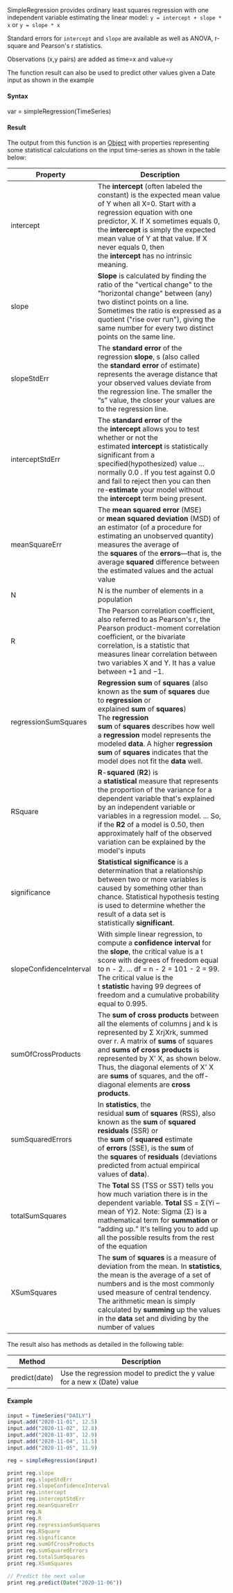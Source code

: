 SimpleRegression provides ordinary least squares regression with one independent variable estimating the linear model: `y = intercept + slope * x` or `y = slope * x`

Standard errors for `intercept` and `slope` are available as well as ANOVA, r-square and Pearson's r statistics.

Observations (x,y pairs) are added as time=x and value=y

The function result can also be used to predict other values given a Date input as shown in the example

#### Syntax
var = simpleRegression(TimeSeries)
#### Result
The output from this function is an [Object](https://opendatadsl.atlassian.net/wiki/spaces/DOCUMENTAT/pages/2719912/Object) with properties representing some statistical calculations on the input time-series as shown in the table below:

|**Property**|**Description**|
|-|-|
|intercept|The **intercept** (often labeled the constant) is the expected mean value of Y when all X=0. Start with a regression equation with one predictor, X. If X sometimes equals 0, the **intercept** is simply the expected mean value of Y at that value. If X never equals 0, then the **intercept** has no intrinsic meaning.|
|slope|**Slope** is calculated by finding the ratio of the "vertical change" to the "horizontal change" between (any) two distinct points on a line. Sometimes the ratio is expressed as a quotient ("rise over run"), giving the same number for every two distinct points on the same line.|
|slopeStdErr|The **standard error** of the regression **slope**, s (also called the **standard error** of estimate) represents the average distance that your observed values deviate from the regression line. The smaller the “s” value, the closer your values are to the regression line.|
|interceptStdErr|The **standard error** of the the **intercept** allows you to test whether or not the estimated **intercept** is statistically significant from a specified(hypothesized) value ... normally 0.0 . If you test against 0.0 and fail to reject then you can then re-**estimate** your model without the **intercept** term being present.|
|meanSquareErr|The **mean squared error** (MSE) or **mean squared deviation** (MSD) of an estimator (of a procedure for estimating an unobserved quantity) measures the average of the **squares** of the **errors**—that is, the average **squared** difference between the estimated values and the actual value|
|N|N is the number of elements in a population|
|R|The Pearson correlation coefficient, also referred to as Pearson's r, the Pearson product-moment correlation coefficient, or the bivariate correlation, is a statistic that measures linear correlation between two variables X and Y. It has a value between +1 and −1.|
|regressionSumSquares|**Regression sum** of **squares** (also known as the **sum** of **squares** due to **regression** or explained **sum** of **squares**) The **regression sum** of **squares** describes how well a **regression** model represents the modeled **data**. A higher **regression sum** of **squares** indicates that the model does not fit the **data** well.|
|RSquare|**R**-**squared** (**R2**) is a **statistical** measure that represents the proportion of the variance for a dependent variable that's explained by an independent variable or variables in a regression model. ... So, if the **R2** of a model is 0.50, then approximately half of the observed variation can be explained by the model's inputs|
|significance|**Statistical significance** is a determination that a relationship between two or more variables is caused by something other than chance. Statistical hypothesis testing is used to determine whether the result of a data set is statistically **significant**.|
|slopeConfidenceInterval|With simple linear regression, to compute a **confidence interval** for the **slope**, the critical value is a t score with degrees of freedom equal to n - 2. ... df = n - 2 = 101 - 2 = 99. The critical value is the t **statistic** having 99 degrees of freedom and a cumulative probability equal to 0.995.|
|sumOfCrossProducts|The **sum of cross products** between all the elements of columns j and k is represented by Σ XrjXrk, summed over r. A matrix of **sums** of squares and **sums of cross products** is represented by X' X, as shown below. Thus, the diagonal elements of X' X are **sums** of squares, and the off-diagonal elements are **cross products**.|
|sumSquaredErrors|In **statistics**, the residual **sum** of **squares** (RSS), also known as the **sum** of **squared residuals** (SSR) or the **sum** of **squared** estimate of **errors** (SSE), is the **sum** of the **squares** of **residuals** (deviations predicted from actual empirical values of **data**).|
|totalSumSquares|The **Total** SS (TSS or SST) tells you how much variation there is in the dependent variable. **Total** SS = Σ(Yi – mean of Y)2. Note: Sigma (Σ) is a mathematical term for **summation** or “adding up.” It's telling you to add up all the possible results from the rest of the equation|
|XSumSquares|The **sum** of **squares** is a measure of deviation from the mean. In **statistics**, the mean is the average of a set of numbers and is the most commonly used measure of central tendency. The arithmetic mean is simply calculated by **summing** up the values in the **data** set and dividing by the number of values|

The result also has methods as detailed in the following table:

|**Method**|**Description**|
|-|-|
|predict(date)|Use the regression model to predict the y value for a new x (Date) value|

#### Example
```js
input = TimeSeries("DAILY")
input.add("2020-11-01", 12.5)
input.add("2020-11-02", 12.8)
input.add("2020-11-03", 12.9)
input.add("2020-11-04", 11.5)
input.add("2020-11-05", 11.9)

reg = simpleRegression(input)

print reg.slope
print reg.slopeStdErr
print reg.slopeConfidenceInterval
print reg.intercept
print reg.interceptStdErr
print reg.meanSquareErr
print reg.N
print reg.R
print reg.regressionSumSquares
print reg.RSquare
print reg.significance
print reg.sumOfCrossProducts
print reg.sumSquaredErrors
print reg.totalSumSquares
print reg.XSumSquares

// Predict the next value
print reg.predict(Date("2020-11-06"))
```